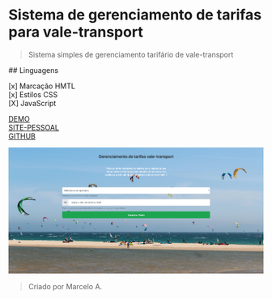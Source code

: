 # Sistema de gerenciamento de tarifas para vale-transport

> Sistema simples de gerenciamento tarifário de vale-transport

<p>
## Linguagens

[x] Marcação HMTL<br/>
[x] Estilos CSS<br/>
[X] JavaScript<br/>

[DEMO](https://cecel.netlify.app/)<br/>
[SITE-PESSOAL](https://m18web.com.br)<br/>
[GITHUB](https://github.com/Marcelo1975)<br/>
</p>

![Screenshot](img-readme.png)

> Criado por Marcelo A.
